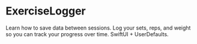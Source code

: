 # ExerciseLogger
Learn how to save data between sessions. Log your sets, reps, and weight so you can track your progress over time. SwiftUI + UserDefaults.
